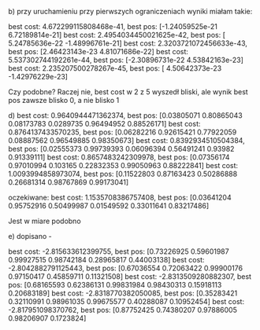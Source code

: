 b) przy uruchamieniu przy pierwszych ograniczeniach wyniki miałam takie:

best cost: 4.672299115808468e-41, best pos: [-1.24059525e-21  6.72189814e-21]
best cost: 2.4954034450021625e-42, best pos: [ 5.24785636e-22 -1.48996761e-21]
best cost: 2.3203721072456633e-43, best pos: [2.46423143e-23 4.81071686e-22]
best cost: 5.537302744192261e-44, best pos: [-2.30896731e-22  4.53842163e-23]
best cost: 2.235207500278267e-45, best pos: [ 4.50642373e-23 -1.42976229e-23]

Czy podobne? Raczej nie, best cost w 2 z 5 wyszedł bliski, ale wynik best pos zawsze blisko 0, a nie blisko 1

d) best cost: 0.9640944471362374, best pos: [0.03805071 0.80865043 0.08173783 0.0289735  0.96494952 0.88526171]
best cost: 0.8764137433570235, best pos: [0.06282216 0.92615421 0.77922059 0.08887562 0.96549885 0.98350673]
best cost: 0.8392934510504384, best pos: [0.02555373 0.99739393 0.06096394 0.56491241 0.93982    0.91339111]
best cost: 0.8657483242309978, best pos: [0.07356174 0.97010994 0.103165   0.22832353 0.99050963 0.88222841]
best cost: 1.0093994858973074, best pos: [0.11522803 0.87163423 0.50286888 0.26681314 0.98767869 0.99173041]

oczekiwane:
best cost: 1.1535708386757408, best pos: [0.03641204 0.95752916 0.50499987 0.01549592 0.33011641 0.83217486]

Jest w miare podobno

e) dopisano -

best cost: -2.815633612399755, best pos: [0.73226925 0.59601987 0.99927515 0.98742184 0.28965817 0.44003138]
best cost: -2.8042882791125443, best pos: [0.67036554 0.72063422 0.99900176 0.97150417 0.45859711 0.11321508]
best cost: -2.8313509280882307, best pos: [0.68165593 0.62386131 0.99831984 0.98430313 0.15918113 0.20683189]
best cost: -2.8318770382050085, best pos: [0.35283421 0.32110991 0.98961035 0.99675577 0.40288087 0.10952454]
best cost: -2.817951098370762, best pos: [0.87752425 0.74380207 0.97886005 0.98206907 0.1723824]
